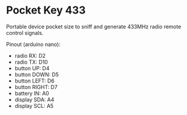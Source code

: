 # Pocket Key 433
Portable device pocket size to sniff and generate 433MHz radio remote control signals.

Pinout (arduino nano):
- radio RX: D2
- radio TX: D10
- button UP: D4
- button DOWN: D5
- button LEFT: D6
- button RIGHT: D7
- battery IN: A0
- display SDA: A4
- display SCL: A5
